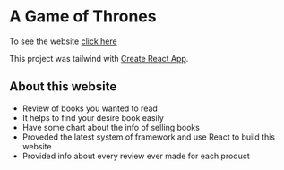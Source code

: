 # A Game of Thrones

To see the website [click here](https://heroic-pavlova-f5fef1.netlify.app/)

This project was tailwind with [Create React App](https://github.com/facebook/create-react-app).



## About this website

* Review of books you wanted to read
* It helps to find your desire book easily
* Have some chart about the info of selling books
* Proveded the latest system of framework and use React to build this website
* Provided info about every review ever made for each product